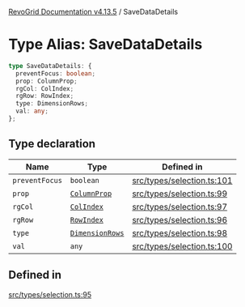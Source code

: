 [RevoGrid Documentation v4.13.5](README.md) / SaveDataDetails

# Type Alias: SaveDataDetails

```ts
type SaveDataDetails: {
  preventFocus: boolean;
  prop: ColumnProp;
  rgCol: ColIndex;
  rgRow: RowIndex;
  type: DimensionRows;
  val: any;
};
```

## Type declaration

| Name | Type | Defined in |
| ------ | ------ | ------ |
| `preventFocus` | `boolean` | [src/types/selection.ts:101](https://github.com/revolist/revogrid/blob/f32590b4b251a55e7610f26e48cd67947bdd6441/src/types/selection.ts#L101) |
| `prop` | [`ColumnProp`](TypeAlias.ColumnProp.md) | [src/types/selection.ts:99](https://github.com/revolist/revogrid/blob/f32590b4b251a55e7610f26e48cd67947bdd6441/src/types/selection.ts#L99) |
| `rgCol` | [`ColIndex`](TypeAlias.ColIndex.md) | [src/types/selection.ts:97](https://github.com/revolist/revogrid/blob/f32590b4b251a55e7610f26e48cd67947bdd6441/src/types/selection.ts#L97) |
| `rgRow` | [`RowIndex`](TypeAlias.RowIndex.md) | [src/types/selection.ts:96](https://github.com/revolist/revogrid/blob/f32590b4b251a55e7610f26e48cd67947bdd6441/src/types/selection.ts#L96) |
| `type` | [`DimensionRows`](TypeAlias.DimensionRows.md) | [src/types/selection.ts:98](https://github.com/revolist/revogrid/blob/f32590b4b251a55e7610f26e48cd67947bdd6441/src/types/selection.ts#L98) |
| `val` | `any` | [src/types/selection.ts:100](https://github.com/revolist/revogrid/blob/f32590b4b251a55e7610f26e48cd67947bdd6441/src/types/selection.ts#L100) |

## Defined in

[src/types/selection.ts:95](https://github.com/revolist/revogrid/blob/f32590b4b251a55e7610f26e48cd67947bdd6441/src/types/selection.ts#L95)
